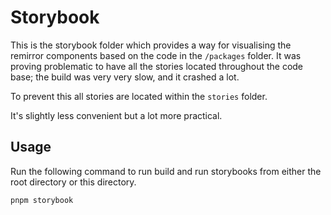 # Storybook

This is the storybook folder which provides a way for visualising the remirror components based on the code in the `/packages` folder. It was proving problematic to have all the stories located throughout the code base; the build was very very slow, and it crashed a lot.

To prevent this all stories are located within the `stories` folder.

It's slightly less convenient but a lot more practical.

## Usage

Run the following command to run build and run storybooks from either the root directory or this directory.

```bash
pnpm storybook
```
